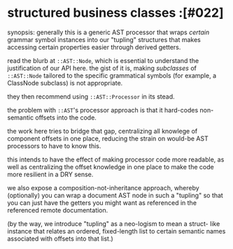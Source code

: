 # structured business classes :[#022]

synopsis: generally this is a generic AST processor that wraps
*certain* grammar symbol instances into our "tupling" structures
that makes accessing certain properties easier through derived getters.

read the blurb at `::AST::Node`, which is essential to understand
the justification of our API here. the gist of it is, making
*subclasses* of `::AST::Node` tailored to the specific grammatical
symbols (for example, a ClassNode subclass) is not appropriate.

they then recommend using `::AST::Processor` in its stead.

the problem with `::AST`'s processor approach is that it hard-codes
non-semantic offsets into the code.

the work here tries to bridge that gap, centralizing all knowlege
of component offsets in one place, reducing the strain on would-be
AST processors to have to know this.

this intends to have the effect of making processor code more readable,
as well as centralizing the offset knowledge in one place to make the
code more resilient in a DRY sense.

we also expose a composition-not-inheritance approach, whereby
(optionally) you can wrap a document AST node in such a "tupling"
so that you can just have the getters you might want as referenced
in the referenced remote documentation.

(by the way, we introduce "tupling" as a neo-logism to mean a struct-
like instance that relates an ordered, fixed-length list to certain
semantic names associated with offsets into that list.)

